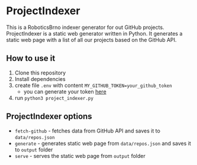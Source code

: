 # ProjectIndexer
This is a RoboticsBrno indexer generator for out GitHub projects.
ProjectIndexer is a static web generator written in Python.
It generates a static web page with a list of all our projects based on the GitHub API.

## How to use it
1. Clone this repository
2. Install dependencies
3. create file `.env` with content `MY_GITHUB_TOKEN=your_github_token`
    - you can generate your token [here](https://github.com/settings/tokens?type=beta)
4. run `python3 project_indexer.py`

## ProjectIndexer options
- `fetch-github` - fetches data from GitHub API and saves it to `data/repos.json`
- `generate` - generates static web page from `data/repos.json` and saves it to `output` folder
- `serve` - serves the static web page from `output` folder